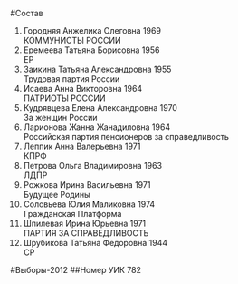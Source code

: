 #Состав
1. Городняя Анжелика Олеговна 1969   
    КОММУНИСТЫ РОССИИ
2. Еремеева Татьяна Борисовна 1956   
    ЕР
3. Заикина Татьяна Александровна 1955   
    Трудовая партия России
4. Исаева Анна Викторовна 1964   
    ПАТРИОТЫ РОССИИ
5. Кудрявцева Елена Александровна 1970   
    За женщин России
6. Ларионова Жанна Жанадиловна 1964   
    Российская партия пенсионеров за справедливость
7. Леппик Анна Валерьевна 1971   
    КПРФ
8. Петрова Ольга Владимировна 1963   
    ЛДПР
9. Рожкова Ирина Васильевна 1971   
    Будущее Родины
10. Соловьева Юлия Маликовна 1974   
    Гражданская Платформа
11. Шпилевая Ирина Юрьевна 1971   
    ПАРТИЯ ЗА СПРАВЕДЛИВОСТЬ
12. Шрубикова Татьяна Федоровна 1944   
    СР

#Выборы-2012
##Номер УИК
782